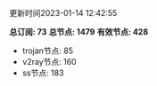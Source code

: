 更新时间2023-01-14 12:42:55

**总订阅: 73**
**总节点: 1479**
**有效节点: 428**
- trojan节点: 85
- v2ray节点: 160
- ss节点: 183
